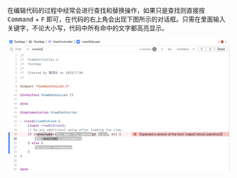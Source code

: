 在编辑代码的过程中经常会进行查找和替换操作，如果只是查找则直接按 <kbd>Command</kbd> + <kbd>F</kbd> 即可，在代码的右上角会出现下图所示的对话框。只需在里面输入关键字，不论大小写，代码中所有命中的文字都高亮显示。

![43](./images/43.png)